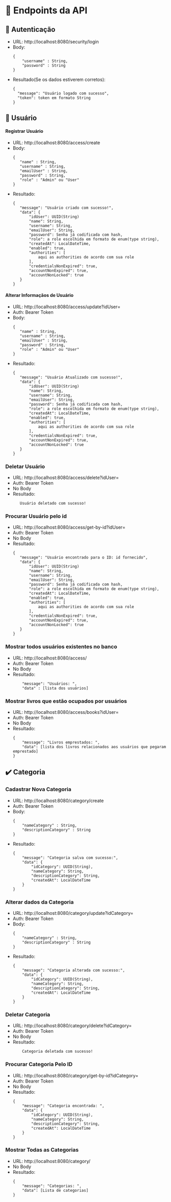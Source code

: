 # 📖 Endpoints da API

## 🔑 Autenticação

- URL: http://localhost:8080/security/login
- Body: 
    ```
    {
        "username" : String,
        "password" : String
    }
    ```
- Resultado(Se os dados estiverem corretos): 
    ```
    {
	  "message": "Usuário logado com sucesso",
	  "token": token em formato String
    }
    ```

## 🧑 Usuário

#### Registrar Usuário
- URL: http://localhost:8080/access/create
- Body: 
    ```
    {
	   "name" : String,
	   "username" : String,
	   "emailUser" : String,
	   "password" : String,
	   "role" : "Admin" ou "User"
    }
    ```
- Resultado:
    ```
    {
	   "message": "Usuário criado com sucesso!",
	   "data": {
		   "idUser": UUID(String)
		   "name": String,
		   "username": String,
		   "emailUser": String,
		   "password": Senha já codificada com hash,
		   "role": a role escolhida em formato de enum(type string),
		   "createdAt": LocalDateTime,
		   "enabled": true,
		   "authorities": [
			   aqui as authorities de acordo com sua role
		   ],
		   "credentialsNonExpired": true,
		   "accountNonExpired": true,
		   "accountNonLocked": true
	   }
    }
    ```
#### Alterar Informaçãos de Usuário
- URL: http://localhost:8080/access/update?idUser=<id do usuario>
- Auth: Bearer Token <Token obtido no login>
- Body:
    ```
    {
	   "name" : String,
	   "username" : String,
	   "emailUser" : String,
	   "password" : String,
	   "role" : "Admin" ou "User"
    }
    ```
- Resultado:
    ```
    {
	   "message": "Usuário Atualizado com sucesso!",
	   "data": {
		   "idUser": UUID(String)
		   "name": String,
		   "username": String,
		   "emailUser": String,
		   "password": Senha já codificada com hash,
		   "role": a role escolhida em formato de enum(type string),
		   "createdAt": LocalDateTime,
		   "enabled": true,
		   "authorities": [
			   aqui as authorities de acordo com sua role
		   ],
		   "credentialsNonExpired": true,
		   "accountNonExpired": true,
		   "accountNonLocked": true
	   }
    }
    ```

### Deletar Usuário
- URL: http://localhost:8080/access/delete?idUser=<id do usuario>
- Auth: Bearer Token <Token obtido no login>
- No Body
- Resultado:
    ```
       Usuário deletado com sucesso!
    ```

### Procurar Usuário pelo id
- URL: http://localhost:8080/access/get-by-id?idUser=<Id do usuario>
- Auth: Bearer Token <Token obtido no login>
- No Body
- Resultado:
    ```
    {
	   "message": "Usuário encontrado para o ID: id fornecido",
	   "data": {
		   "idUser": UUID(String)
		   "name": String,
		   "username": String,
		   "emailUser": String,
		   "password": Senha já codificada com hash,
		   "role": a role escolhida em formato de enum(type string),
		   "createdAt": LocalDateTime,
		   "enabled": true,
		   "authorities": [
			   aqui as authorities de acordo com sua role
		   ],
		   "credentialsNonExpired": true,
		   "accountNonExpired": true,
		   "accountNonLocked": true
	   }
    }
    ```

### Mostrar todos usuários existentes no banco
- URL: http://localhost:8080/access/
- Auth: Bearer Token <Token obtido no login>
- No Body
- Resultado:
    ```
        "message": "Usuários: ",
        "data" : [lista dos usuários]
    ```

### Mostrar livros que estão ocupados por usuários
- URL: http://localhost:8080/access/books?idUser=<Id do usuario>
- Auth: Bearer Token <Token obtido no login>
- No Body
- Resultado: 
    ```
    {
	    "message": "Livros emprestados: ",
	    "data": [lista dos livros relacionados aos usuários que pegaram emprestado]
    }
    ```


## ✔️ Categoria

### Cadastrar Nova Categoria
- URL: http://localhost:8080/category/create
- Auth: Bearer Token <Token obtido no login>
- Body:
    ```
    {
	    "nameCategory" : String,
	    "descriptionCategory" : String
    }
    ```
- Resultado:
    ```
    {
	    "message": "Categoria salva com sucesso:",
	    "data": {
		    "idCategory": UUID(String),
		    "nameCategory": String,
		    "descriptionCategory": String,
		    "createdAt": LocalDateTime
	    }
    }
    ```

### Alterar dados da Categoria
- URL: http://localhost:8080/category/update?idCategory=<Id Categoria>
- Auth: Bearer Token <Token obtido no login>
- Body:
    ```
    {
	    "nameCategory" : String,
	    "descriptionCategory" : String
    }
    ```
- Resultado:
    ```
    {
	    "message": "Categoria alterada com sucesso:",
	    "data": {
		    "idCategory": UUID(String),
		    "nameCategory": String,
		    "descriptionCategory": String,
		    "createdAt": LocalDateTime
	    }
    }
    ```

### Deletar Categoria
- URL: http://localhost:8080/category/delete?idCategory=<Id Categoria>
- Auth: Bearer Token <Token obtido no login>
- No Body
- Resultado:
    ```
        Categoria deletada com sucesso!
    ```

### Procurar Categoria Pelo ID
- URL: http://localhost:8080/category/get-by-id?idCategory=<Id Categoria>
- Auth: Bearer Token <Token obtido no login>
- No Body
- Resultado:
    ```
    {
		"message": "Categoria encontrada: ",
		"data": {
			"idCategory": UUID(String),
			"nameCategory": String,
			"descriptionCategory": String,
			"createdAt": LocalDateTime
		}
	}
    ```

### Mostrar Todas as Categorias
- URL: http://localhost:8080/category/
- No Body
- Resultado:
	```
	{
		"message": "Categorias: ",
		"data": [Lista de categorias]
	}
	```
